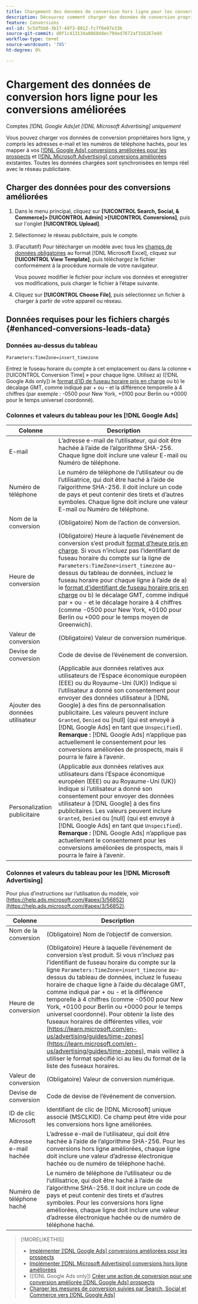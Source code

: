 ```yaml
---
title: Chargement des données de conversion hors ligne pour les conversions améliorées
description: Découvrez comment charger des données de conversion propriétaires hors ligne pour mapper vers des conversions  [!DNL Google Ads]  pour les prospects et des conversions  [!DNL Microsoft Advertising] .
feature: Conversions
exl-id: 5c5dfbb8-3b17-4973-8012-fc7f0e97e33b
source-git-commit: d0f1c413134a0868ddec79ded7672af316267edd
workflow-type: tm+mt
source-wordcount: '785'
ht-degree: 0%

---
```


# Chargement des données de conversion hors ligne pour les conversions améliorées

Comptes *[!DNL Google Ads]et [!DNL Microsoft Advertising] uniquement*

Vous pouvez charger vos données de conversion propriétaires hors ligne, y compris les adresses e-mail et les numéros de téléphone hachés, pour les mapper à vos [[!DNL Google Ads] conversions améliorées pour les prospects](/help/search-social-commerce/admin/conversion-metrics/conversion-action-google.md) et [[!DNL Microsoft Advertising] conversions améliorées](https://help.ads.microsoft.com/#apex/ads/en/60178) existantes. Toutes les données chargées sont synchronisées en temps réel avec le réseau publicitaire.

## Charger des données pour des conversions améliorées

1. Dans le menu principal, cliquez sur **[!UICONTROL Search, Social, & Commerce]> [!UICONTROL Admin] >[!UICONTROL Conversions]**, puis sur l&#39;onglet **[!UICONTROL Upload]**.

1. Sélectionnez le réseau publicitaire, puis le compte.

1. (Facultatif) Pour télécharger un modèle avec tous les [champs de données obligatoires](#enhanced-conversions-leads-data) au format [!DNL Microsoft Excel], cliquez sur **[!UICONTROL View Template]**, puis téléchargez le fichier conformément à la procédure normale de votre navigateur.

   Vous pouvez modifier le fichier pour inclure vos données et enregistrer vos modifications, puis charger le fichier à l’étape suivante.

1. Cliquez sur **[!UICONTROL Choose File]**, puis sélectionnez un fichier à charger à partir de votre appareil ou réseau.

## Données requises pour les fichiers chargés {#enhanced-conversions-leads-data}

### Données au-dessus du tableau

`Parameters:TimeZone=insert_timezone`

Entrez le fuseau horaire du compte à cet emplacement ou dans la colonne « [!UICONTROL Conversion Time] » pour chaque ligne. Utilisez a\) ([!DNL Google Ads only]) le [format d’ID de fuseau horaire pris en charge](https://developers.google.com/google-ads/api/data/codes-formats#timezone_ids) ou b\) le décalage GMT, comme indiqué par + ou - et la différence temporelle à 4 chiffres (par exemple : -0500 pour New York, +0100 pour Berlin ou +0000 pour le temps universel coordonné).

### Colonnes et valeurs du tableau pour les [!DNL Google Ads]

| Colonne | Description |
| ------ | ----------- |
| E-mail | L’adresse e-mail de l’utilisateur, qui doit être hachée à l’aide de l’algorithme SHA-256. Chaque ligne doit inclure une valeur E-mail ou Numéro de téléphone. |
| Numéro de téléphone | Le numéro de téléphone de l’utilisateur ou de l’utilisatrice, qui doit être haché à l’aide de l’algorithme SHA-256. Il doit inclure un code de pays et peut contenir des tirets et d’autres symboles. Chaque ligne doit inclure une valeur E-mail ou Numéro de téléphone. |
| Nom de la conversion | (Obligatoire) Nom de l’action de conversion. |
| Heure de conversion | (Obligatoire) Heure à laquelle l’événement de conversion s’est produit [format d’heure pris en charge](https://support.google.com/google-ads/answer/7014069#prepare_data). Si vous n’incluez pas l’identifiant de fuseau horaire du compte sur la ligne de `Parameters:TimeZone=insert_timezone` au-dessus du tableau de données, incluez le fuseau horaire pour chaque ligne à l’aide de a\) le [format d’identifiant de fuseau horaire pris en charge](https://developers.google.com/google-ads/api/data/codes-formats#timezone_ids) ou b\) le décalage GMT, comme indiqué par + ou - et le décalage horaire à 4 chiffres (comme -0500 pour New York, +0100 pour Berlin ou +000 pour le temps moyen de Greenwich). |
| Valeur de conversion | (Obligatoire) Valeur de conversion numérique. |
| Devise de conversion | Code de devise de l’événement de conversion. |
| Ajouter des données utilisateur | (Applicable aux données relatives aux utilisateurs de l’Espace économique européen (EEE) ou du Royaume-Uni (UK)) Indique si l’utilisateur a donné son consentement pour envoyer des données utilisateur à [!DNL Google] à des fins de personnalisation publicitaire. Les valeurs peuvent inclure `Granted`, `Denied` ou \[null\] (qui est envoyé à [!DNL Google Ads] en tant que `Unspecified`). **Remarque :** [!DNL Google Ads] n’applique pas actuellement le consentement pour les conversions améliorées de prospects, mais il pourra le faire à l’avenir. |
| Personalization publicitaire | (Applicable aux données relatives aux utilisateurs dans l’Espace économique européen (EEE) ou au Royaume-Uni (UK)) Indique si l’utilisateur a donné son consentement pour envoyer des données utilisateur à [!DNL Google] à des fins publicitaires. Les valeurs peuvent inclure `Granted`, `Denied` ou \[null\] (qui est envoyé à [!DNL Google Ads] en tant que `Unspecified`). **Remarque :** [!DNL Google Ads] n’applique pas actuellement le consentement pour les conversions améliorées de prospects, mais il pourra le faire à l’avenir. |

### Colonnes et valeurs du tableau pour les [!DNL Microsoft Advertising]

Pour plus d’instructions sur l’utilisation du modèle, voir [https://help.ads.microsoft.com/#apex/3/56852](https://help.ads.microsoft.com/#apex/3/56852).

| Colonne | Description |
| ------ | ----------- |
| Nom de la conversion | (Obligatoire) Nom de l’objectif de conversion. |
| Heure de conversion | (Obligatoire) Heure à laquelle l’événement de conversion s’est produit. Si vous n’incluez pas l’identifiant de fuseau horaire du compte sur la ligne `Parameters:TimeZone=insert_timezone` au-dessus du tableau de données, incluez le fuseau horaire de chaque ligne à l’aide du décalage GMT, comme indiqué par + ou - et la différence temporelle à 4 chiffres (comme -0500 pour New York, +0100 pour Berlin ou +0000 pour le temps universel coordonné). Pour obtenir la liste des fuseaux horaires de différentes villes, voir [https://learn.microsoft.com/en-us/advertising/guides/time-zones](https://learn.microsoft.com/en-us/advertising/guides/time-zones), mais veillez à utiliser le format spécifié ici au lieu du format de la liste des fuseaux horaires. |
| Valeur de conversion | (Obligatoire) Valeur de conversion numérique. |
| Devise de conversion | Code de devise de l’événement de conversion. |
| ID de clic Microsoft | Identifiant de clic de [!DNL Microsoft] unique associé (MSCLKID). Ce champ peut être vide pour les conversions hors ligne améliorées. |
| Adresse e-mail hachée | L’adresse e-mail de l’utilisateur, qui doit être hachée à l’aide de l’algorithme SHA-256. Pour les conversions hors ligne améliorées, chaque ligne doit inclure une valeur d’adresse électronique hachée ou de numéro de téléphone haché. |
| Numéro de téléphone haché | Le numéro de téléphone de l’utilisateur ou de l’utilisatrice, qui doit être haché à l’aide de l’algorithme SHA-256. Il doit inclure un code de pays et peut contenir des tirets et d’autres symboles. Pour les conversions hors ligne améliorées, chaque ligne doit inclure une valeur d’adresse électronique hachée ou de numéro de téléphone haché. |

>[!MORELIKETHIS]
>
>* [Implémenter  [!DNL Google Ads]  conversions améliorées pour les prospects](/help/search-social-commerce/campaign-management/special-workflows/google-enhanced-conversions-leads.md)
>* [Implémenter  [!DNL Microsoft Advertising]  conversions hors ligne améliorées](/help/search-social-commerce/campaign-management/special-workflows/microsoft-enhanced-conversions.md)
>* ([!DNL Google Ads only]) [Créer une action de conversion pour une conversion améliorée  [!DNL Google Ads]  prospects](/help/search-social-commerce/admin/conversion-metrics/conversion-action-google.md)
>* [Charger les mesures de conversion suivies par Search, Social et Commerce vers [!DNL Google Ads]](/help/search-social-commerce/tools/conversion-metrics-upload-to-google.md)
